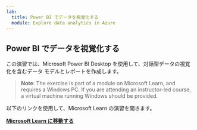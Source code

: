 ```yaml
---
lab:
  title: Power BI でデータを視覚化する
  module: Explore data analytics in Azure
---
```


## <a name="visualize-data-with-power-bi"></a>Power BI でデータを視覚化する

この演習では、Microsoft Power BI Desktop を使用して、対話型データの視覚化を含むデータ モデルとレポートを作成します。

> <bpt id="p1">**</bpt>Note<ept id="p1">**</ept>: The exercise is part of a module on Microsoft Learn, and requires a Windows PC. If you are attending an instructor-led course, a virtual machine running Windows should be provided.

以下のリンクを使用して、Microsoft Learn の演習を開きます。

**[Microsoft Learn に移動する](https://docs.microsoft.com/learn/modules/explore-fundamentals-data-visualization/5-exercise-power-bi)**
